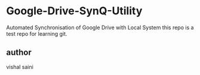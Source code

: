 # Google-Drive-SynQ-Utility
Automated Synchronisation of Google Drive with Local System
this repo is a test repo for learning git.

## author 
vishal saini
